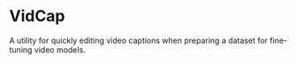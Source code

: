 # VidCap
 A utility for quickly editing video captions when preparing a dataset for fine-tuning video models.
